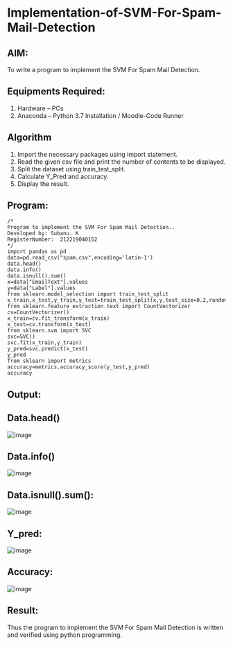 # Implementation-of-SVM-For-Spam-Mail-Detection

## AIM:
To write a program to implement the SVM For Spam Mail Detection.

## Equipments Required:
1. Hardware – PCs
2. Anaconda – Python 3.7 Installation / Moodle-Code Runner

## Algorithm
1. Import the necessary packages using import statement.
2. Read the given csv file and print the number of contents to be displayed.
3. Split the dataset using train_test_split.
4. Calculate Y_Pred and accuracy.
5. Display the result. 

## Program:
```
/*
Program to implement the SVM For Spam Mail Detection..
Developed by: Subanu. K 
RegisterNumber:  212219040152
*/
import pandas as pd
data=pd.read_csv("spam.csv",encoding='latin-1')
data.head()
data.info()
data.isnull().sum()
x=data["EmailText"].values
y=data["Label"].values
from sklearn.model_selection import train_test_split 
x_train,x_test,y_train,y_test=train_test_split(x,y,test_size=0.2,random_state=0)
from sklearn.feature_extraction.text import CountVectorizer
cv=CountVectorizer()
x_train=cv.fit_transform(x_train)
x_test=cv.transform(x_test)
from sklearn.svm import SVC
svc=SVC()
svc.fit(x_train,y_train)
y_pred=svc.predict(x_test)
y_pred
from sklearn import metrics
accuracy=metrics.accuracy_score(y_test,y_pred)
accuracy
```

## Output:
## Data.head()
![image](https://user-images.githubusercontent.com/87663343/174468698-d2fb8a07-aaf6-498c-9ed3-6eaaecba83c5.png)
## Data.info()
![image](https://user-images.githubusercontent.com/87663343/174468720-76768b71-db8c-4073-ae35-c6ed57a28fc6.png)
## Data.isnull().sum():
![image](https://user-images.githubusercontent.com/87663343/174468740-b9157b06-5c00-456e-9063-67cae56b129f.png)
## Y_pred:
![image](https://user-images.githubusercontent.com/87663343/174468759-0a9dafb0-ce36-4b81-98a0-570bf7e0a598.png)
## Accuracy:
![image](https://user-images.githubusercontent.com/87663343/174468773-a6c5f52d-0ceb-4d20-8bc6-c3226e5da7e9.png)





## Result:
Thus the program to implement the SVM For Spam Mail Detection is written and verified using python programming.
